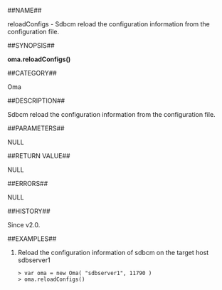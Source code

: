 
##NAME##

reloadConfigs - Sdbcm reload the configuration information from the configuration file.

##SYNOPSIS##

**oma.reloadConfigs()**

##CATEGORY##

Oma

##DESCRIPTION##

Sdbcm reload the configuration information from the configuration file.

##PARAMETERS##

NULL

##RETURN VALUE##

NULL

##ERRORS##

NULL

##HISTORY##

Since v2.0.

##EXAMPLES##

1. Reload the configuration information of sdbcm on the target host sdbserver1

	```lang-javascript
	> var oma = new Oma( "sdbserver1", 11790 )
	> oma.reloadConfigs()
 	```